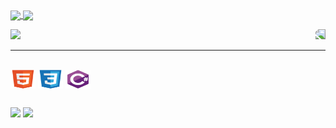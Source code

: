 
<a href="https://github.com/LucasBS8/github-readme-stats">
  <img height=200 align="center" src="https://github-readme-stats.vercel.app/api?username=LucasBS8" />
</a>
<a href="https://github.com/LucasBS8/convoychat">
  <img height=200 align="center" src="https://github-readme-stats.vercel.app/api/top-langs?username=LucasBS8&layout=compact&langs_count=8&card_width=300" />
</a>
<p>
  <a href="http://SqdPxl.deviantart.com/"><img src="https://encurtador.com.br/gtK56"></a>
  <a href="http://SqdPxl.deviantart.com/"><img src="https://encurtador.com.br/gtK56"align="right" style = "transform: scale(-1, 1);"></a>
</p>
  <hr>
  <div style="display: inline_block"><br>
  <img align="center" alt="Rafa-HTML" height="30" width="40" src="https://raw.githubusercontent.com/devicons/devicon/master/icons/html5/html5-original.svg">
  <img align="center" alt="Rafa-CSS" height="30" width="40" src="https://raw.githubusercontent.com/devicons/devicon/master/icons/css3/css3-original.svg">
  <img align="center" alt="Rafa-Csharp" height="30" width="40" src="https://raw.githubusercontent.com/devicons/devicon/master/icons/csharp/csharp-original.svg">
</div>
  
  ##
 
<div> 
  <a href = "lucasbellucio1@gmail.com"><img src="https://img.shields.io/badge/-Gmail-%23333?style=for-the-badge&logo=gmail&logoColor=white" target="_blank"></a>
  <a href="https://www.linkedin.com/in/lucas-bell%C3%BAcio-sebasti%C3%A3o-0a0a26231/" target="_blank"><img src="https://img.shields.io/badge/-LinkedIn-%230077B5?style=for-the-badge&logo=linkedin&logoColor=white" target="_blank"></a> 
  
</div>
